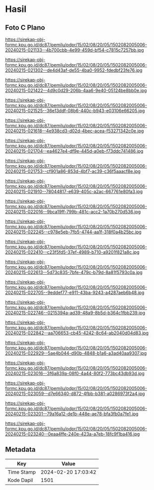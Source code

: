 # Hasil

## Foto C Plano

https://sirekap-obj-formc.kpu.go.id/dc87/pemilu/pdpr/15/02/08/20/05/1502082005006-20240215-021133--4b700cbb-4e99-459d-bf54-c7815c7257bb.jpg

https://sirekap-obj-formc.kpu.go.id/dc87/pemilu/pdpr/15/02/08/20/05/1502082005006-20240215-021302--de4d43af-de55-4ba0-9952-fdedbf23fe76.jpg

https://sirekap-obj-formc.kpu.go.id/dc87/pemilu/pdpr/15/02/08/20/05/1502082005006-20240215-021422--4d9c0d29-206b-4aa6-9e40-05124be8bb0e.jpg

https://sirekap-obj-formc.kpu.go.id/dc87/pemilu/pdpr/15/02/08/20/05/1502082005006-20240215-021525--36e13ddf-08b6-440c-b943-e03106e66205.jpg

https://sirekap-obj-formc.kpu.go.id/dc87/pemilu/pdpr/15/02/08/20/05/1502082005006-20240215-021618--4e938cd3-d02d-4bec-acea-f53271342c0e.jpg

https://sirekap-obj-formc.kpu.go.id/dc87/pemilu/pdpr/15/02/08/20/05/1502082005006-20240215-021704--ea4627e4-df9e-445d-a0eb-f73ddc741486.jpg

https://sirekap-obj-formc.kpu.go.id/dc87/pemilu/pdpr/15/02/08/20/05/1502082005006-20240215-021753--cf901a86-853d-4bf7-ac39-c36f5aaacf8e.jpg

https://sirekap-obj-formc.kpu.go.id/dc87/pemilu/pdpr/15/02/08/20/05/1502082005006-20240215-021910--78044817-e639-405c-a2ac-667761e80fa3.jpg

https://sirekap-obj-formc.kpu.go.id/dc87/pemilu/pdpr/15/02/08/20/05/1502082005006-20240215-022016--9bca19ff-799b-481c-acc2-1a70b270d536.jpg

https://sirekap-obj-formc.kpu.go.id/dc87/pemilu/pdpr/15/02/08/20/05/1502082005006-20240215-022245--c978e5eb-7fb5-4744-aa1f-318f0a4b25bc.jpg

https://sirekap-obj-formc.kpu.go.id/dc87/pemilu/pdpr/15/02/08/20/05/1502082005006-20240215-022410--c23f5fd5-37ef-4989-b710-a9201f821a8c.jpg

https://sirekap-obj-formc.kpu.go.id/dc87/pemilu/pdpr/15/02/08/20/05/1502082005006-20240215-022613--5d73c835-7bfe-479c-b79d-8a81f5793c0a.jpg

https://sirekap-obj-formc.kpu.go.id/dc87/pemilu/pdpr/15/02/08/20/05/1502082005006-20240215-022705--9eddef77-e911-43ba-9243-a4287aeb6b48.jpg

https://sirekap-obj-formc.kpu.go.id/dc87/pemilu/pdpr/15/02/08/20/05/1502082005006-20240215-022746--0215394a-ad39-48a9-8b5d-b364c1fbb239.jpg

https://sirekap-obj-formc.kpu.go.id/dc87/pemilu/pdpr/15/02/08/20/05/1502082005006-20240215-022842--aa706653-cb45-4242-8c64-ab2040d04d83.jpg

https://sirekap-obj-formc.kpu.go.id/dc87/pemilu/pdpr/15/02/08/20/05/1502082005006-20240215-022929--5ae4b044-d90b-4848-b1a6-a3ad40aa9307.jpg

https://sirekap-obj-formc.kpu.go.id/dc87/pemilu/pdpr/15/02/08/20/05/1502082005006-20240215-023016--3f6a839a-08f0-4a44-80f2-773bc43db93d.jpg

https://sirekap-obj-formc.kpu.go.id/dc87/pemilu/pdpr/15/02/08/20/05/1502082005006-20240215-023059--d7e66340-d872-4fbb-b381-a0286973f2a4.jpg

https://sirekap-obj-formc.kpu.go.id/dc87/pemilu/pdpr/15/02/08/20/05/1502082005006-20240215-023201--79a16a12-de1b-448e-ae78-bfa3fb0a7fe1.jpg

https://sirekap-obj-formc.kpu.go.id/dc87/pemilu/pdpr/15/02/08/20/05/1502082005006-20240215-023240--0eaa4ffe-240e-423a-a7eb-18fc9f1ba416.jpg


## Metadata

| Key        | Value               |
| ---------- | ------------------- |
| Time Stamp | 2024-02-20 17:03:42 |
| Kode Dapil | 1501                |



